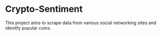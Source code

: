 # Crypto-Sentiment

This project aims to scrape data from various social networking sites and idenitfy popular coins.
